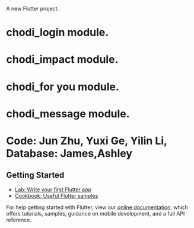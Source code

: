 A new Flutter project.

# chodi_login module.
# chodi_impact module.
# chodi_for you module.
# chodi_message module.
# Code: Jun Zhu, Yuxi Ge, Yilin Li, Database: James,Ashley




## Getting Started

- [Lab: Write your first Flutter app](https://flutter.dev/docs/get-started/codelab)
- [Cookbook: Useful Flutter samples](https://flutter.dev/docs/cookbook)

For help getting started with Flutter, view our
[online documentation](https://flutter.dev/docs), which offers tutorials,
samples, guidance on mobile development, and a full API reference.
